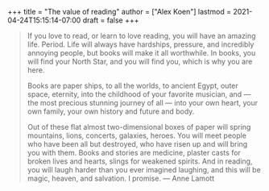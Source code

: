 +++
title = "The value of reading"
author = ["Alex Koen"]
lastmod = 2021-04-24T15:15:14-07:00
draft = false
+++

> If you love to read, or learn to love reading, you will have an amazing life. Period. Life will always have hardships, pressure, and incredibly annoying people, but books will make it all worthwhile. In books, you will find your North Star, and you will find you, which is why you are here.
>
> Books are paper ships, to all the worlds, to ancient Egypt, outer space, eternity, into the childhood of your favorite musician, and — the most precious stunning journey of all — into your own heart, your own family, your own history and future and body.
>
> Out of these flat almost two-dimensional boxes of paper will spring mountains, lions, concerts, galaxies, heroes. You will meet people who have been all but destroyed, who have risen up and will bring you with them. Books and stories are medicine, plaster casts for broken lives and hearts, slings for weakened spirits. And in reading, you will laugh harder than you ever imagined laughing, and this will be magic, heaven, and salvation. I promise.
>  — Anne Lamott
